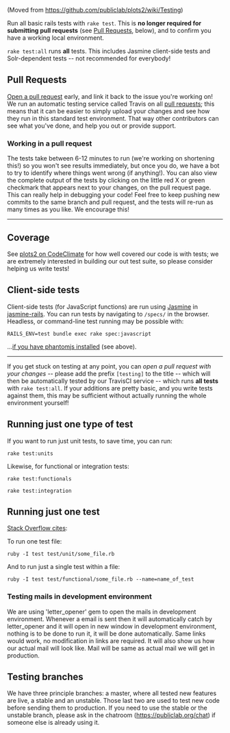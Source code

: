 (Moved from https://github.com/publiclab/plots2/wiki/Testing)

Run all basic rails tests with `rake test`. This is **no longer required for submitting pull requests** (see [Pull Requests](#pull-requests), below), and to confirm you have a working local environment.

`rake test:all` runs **all** tests. This includes Jasmine client-side tests and Solr-dependent tests -- not recommended for everybody!

## Pull Requests

[Open a pull request](https://services.github.com/on-demand/github-cli/open-pull-request-github) early, and link it back to the issue you're working on! We run an automatic testing service called Travis on all [pull requests](https://github.com/publiclab/plots2/pulls); this means that it can be easier to simply upload your changes and see how they run in this standard test environment. That way other contributors can see what you've done, and help you out or provide support.

### Working in a pull request

The tests take between 6-12 minutes to run (we're working on shortening this!) so you won't see results immediately, but once you do, we have a bot to try to identify where things went wrong (if anything!). You can also view the complete output of the tests by clicking on the little red X or green checkmark that appears next to your changes, on the pull request page. This can really help in debugging your code! Feel free to keep pushing new commits to the same branch and pull request, and the tests will re-run as many times as you like. We encourage this!

****

## Coverage

See [plots2 on CodeClimate](https://codeclimate.com/github/publiclab/plots2) for how well covered our code is with tests; we are extremely interested in building our out test suite, so please consider helping us write tests!

## Client-side tests

Client-side tests (for JavaScript functions) are run using [Jasmine](https://jasmine.github.io/) in [jasmine-rails](https://github.com/searls/jasmine-rails). You can run tests by navigating to `/specs/` in the browser. Headless, or command-line test running may be possible with:

`RAILS_ENV=test bundle exec rake spec:javascript`

...[if you have phantomjs installed](#phantomjs-for-javascript-tests) (see above).

****

If you get stuck on testing at any point, you can _open a pull request with your changes_ -- please add the prefix `[testing]` to the title -- which will then be automatically tested by our TravisCI service -- which runs **all tests** with `rake test:all`. If your additions are pretty basic, and you write tests against them, this may be sufficient without actually running the whole environment yourself!


## Running just one type of test

If you want to run just unit tests, to save time, you can run:

`rake test:units`

Likewise, for functional or integration tests:

`rake test:functionals`

`rake test:integration`


## Running just one test

[Stack Overflow cites](https://stackoverflow.com/questions/15416171/rails-performance-test-run-one-test):

To run one test file:

`ruby -I test test/unit/some_file.rb`

And to run just a single test within a file:

`ruby -I test test/functional/some_file.rb --name=name_of_test`

### Testing mails in development environment

We are using 'letter_opener' gem to open the mails in development environment.
Whenever a email is sent then it will automatically catch by letter_opener and it will open in new window in development environment, nothing is to be done to run it, it will be done automatically.
Same links would work, no modification in links are required.
It will also show us how our actual mail will look like.
Mail will be same as actual mail we will get in production.

## Testing branches

We have three principle branches: a master, where all tested new features are live,
a stable and an unstable. Those last two are used to test new code before sending
them to production.
If you need to use the stable or the unstable branch,
please ask in the chatroom (https://publiclab.org/chat) if someone else is
already using it.
